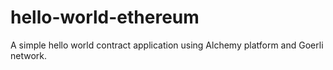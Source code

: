 # hello-world-ethereum
A simple hello world contract application using Alchemy platform and Goerli network.
